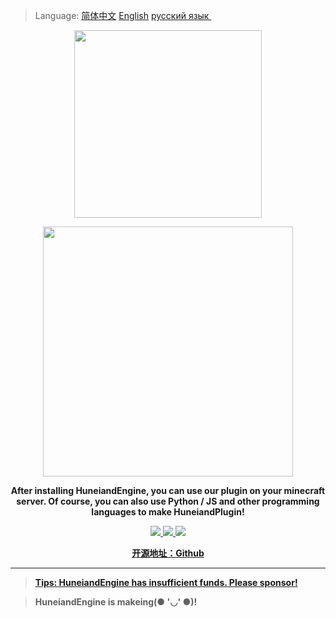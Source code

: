 >Language: <a href=https://github.com/AirXTeam/HuneiandEngine/blob/main/README.md>简体中文</a> <a href=https://github.com/AirXTeam/HuneiandEngine/blob/main/EnREADME.md>English</a> <a href=https://github.com/AirXTeam/HuneiandEngine/blob/main/RuREADME.md>русский язык </a><br>
<p align="center">
	<img src="http://res1-home.sikomc.xyz/hun4.png" style="width: 300px"></img>
</p>
<p align="center" style="font-size:12px">
	<img src="http://res1.sikomc.xyz/title%28small%29.png" style="width: 400px"></img>
</p>
<p align="center">
	<strong>After installing HuneiandEngine, you can use our plugin on your minecraft server. Of course, you can also use Python / JS and other programming languages to make HuneiandPlugin! </strong>
</p>
<p align="center">
	<a target="_blank" href="https://github.com/AirXTeam/HuneiandEngine/blob/main/LICENSE">
		<img src="https://img.shields.io/badge/license-Apache%202.0-yellow.svg" ></img>
	</a>
	<a target="_blank" href="https://www.oracle.com/technetwork/java/javase/downloads/index.html">
		<img src="https://img.shields.io/badge/JDK-1.8+-red.svg" ></img>
	<a target="_blank" href="https://www.python.org">
		<img src="https://img.shields.io/badge/Python-3.X-blue.svg" ></img>
</p>
<p align="center">
	<strong>开源地址：<a target="_blank" href='https://github.com/AirXTeam/HuneiandEngine'>Github</a>
</p>
	
----

><a href=https://afdian.net/@fsf66>Tips: HuneiandEngine has insufficient funds. Please sponsor!</a>

>HuneiandEngine is makeing(● '◡' ●)!

